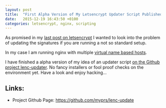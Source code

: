```yaml
---
layout: post
title:  "First Alpha Version of My Letsencrypt Updater Script Published"
date:   2015-12-19 16:43:50 +0100
categories: letsencrypt, nginx, scripting
---
```



As promised in my [last post on letsencrypt](/letsencrypt,/nginx,/primer/2015/12/05/my-first-review-on-letsencrypt.html) I wanted to look into the problem of updating the signatures if you are running a not so standard setup.

In my case I am running nginx with multiple [virtual name based hosts][namebasedvirtualhosting]. 

I have finished a alpha version of my idea of an updater script [on the Github project lenc-updater](https://github.com/myprs/lenc-update). No fancy installers or fool proof checks on the environment yet. Have a look and enjoy hacking...



## Links: 

* Project Github Page: <https://github.com/myprs/lenc-update>


[namebasedvirtualhosting]: http://httpd.apache.org/docs/2.2/en/vhosts/

